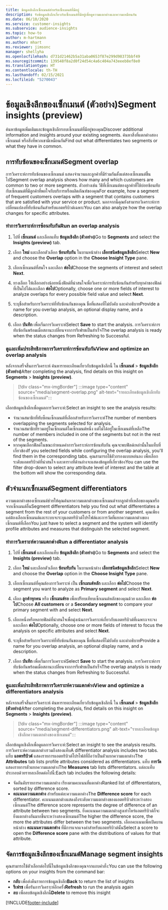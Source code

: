 ```yaml
---
title: ข้อมูลเชิงลึกเซ็กเมนต์สำหรับเซ็กเมนต์ที่มีอยู่
description: รับข้อมูลเชิงลึกเกี่ยวกับเซ็กเมนต์ที่มีอยู่เพื่อดูความแตกต่างและความเหมือนกัน
ms.date: 06/10/2020
ms.service: customer-insights
ms.subservice: audience-insights
ms.topic: how-to
author: m-hartmann
ms.author: mhart
ms.reviewer: jimsonc
manager: shellyha
ms.openlocfilehash: d731d21462b5a31aba0653f87e299d98373bbf49
ms.sourcegitcommit: 139548f8a2d0f24d54c4a6c404a743eeeb8ef8e0
ms.translationtype: HT
ms.contentlocale: th-TH
ms.lasthandoff: 02/15/2021
ms.locfileid: "5270043"
---
```

# <a name="segment-insights-preview"></a><span data-ttu-id="99863-103">ข้อมูลเชิงลึกของเซ็กเมนต์ (ตัวอย่าง)</span><span class="sxs-lookup"><span data-stu-id="99863-103">Segment insights (preview)</span></span>

<span data-ttu-id="99863-104">ค้นหาข้อมูลเพิ่มเติมและข้อมูลเชิงลึกรอบเซ็กเมนต์ที่มีอยู่ของคุณ</span><span class="sxs-lookup"><span data-stu-id="99863-104">Discover additional information and insights around your existing segments.</span></span> <span data-ttu-id="99863-105">ค้นหาสิ่งที่แตกต่างสองเซ็กเมนต์ หรือสิ่งที่พวกเขามีเหมือนกัน</span><span class="sxs-lookup"><span data-stu-id="99863-105">Find out what differentiates two segments or what they have in common.</span></span>

## <a name="segment-overlap"></a><span data-ttu-id="99863-106">การทับซ้อนของเซ็กเมนต์</span><span class="sxs-lookup"><span data-stu-id="99863-106">Segment overlap</span></span>

<span data-ttu-id="99863-107">การวิเคราะห์การทับซ้อนของเซ็กเมนต์ แสดงจำนวนและลูกค้าที่มีร่วมกันตั้งแต่สองเซ็กเมนต์ขึ้นไป</span><span class="sxs-lookup"><span data-stu-id="99863-107">Segment overlap analysis shows how many and which customers are common to two or more segments.</span></span> <span data-ttu-id="99863-108">ตัวอย่างเช่น วิธีที่เซ็กเมนต์ของลูกค้าที่ใช้บ่อยซ้อนทับกับเซ็กเมนต์ที่มีลูกค้าที่พอใจกับบริการหรือผลิตภัณฑ์ของคุณ</span><span class="sxs-lookup"><span data-stu-id="99863-108">For example, how a segment of frequent customers overlaps with a segment that contains customers that are satisfied with your service or product.</span></span>
<span data-ttu-id="99863-109">นอกจากนี้คุณยังสามารถวิเคราะห์การเปลี่ยนแปลงที่ทับซ้อนกันสำหรับแอตทริบิวต์เฉพาะ</span><span class="sxs-lookup"><span data-stu-id="99863-109">You can also analyze how the overlap changes for specific attributes.</span></span>

### <a name="run-an-overlap-analysis"></a><span data-ttu-id="99863-110">ทำการวิเคราะห์การซ้อนทับกัน</span><span class="sxs-lookup"><span data-stu-id="99863-110">Run an overlap analysis</span></span>

1. <span data-ttu-id="99863-111">ไปที่ **เซ็กเมนต์** และเลือกแท็บ **ข้อมูลเชิงลึก (ตัวอย่าง)**</span><span class="sxs-lookup"><span data-stu-id="99863-111">Go to **Segments** and select the **Insights (preview)** tab.</span></span>

1. <span data-ttu-id="99863-112">เลือก **ใหม่** และเลือกตัวเลือก **ซ้อนทับกัน** ในบานหน้าต่าง **เลือกชนิดข้อมูลเชิงลึก**</span><span class="sxs-lookup"><span data-stu-id="99863-112">Select **New** and choose the **Overlap** option in the **Choose Insight Type** pane.</span></span>

1. <span data-ttu-id="99863-113">เลือกเซ็กเมนต์ที่สนใจ และเลือก **ต่อไป**</span><span class="sxs-lookup"><span data-stu-id="99863-113">Choose the segments of interest and select **Next**.</span></span>

1. <span data-ttu-id="99863-114">ทางเลือก ให้เลือกอย่างน้อยหนึ่งฟิลด์ที่น่าสนใจเพื่อวิเคราะห์การทับซ้อนกันสำหรับทุกค่าของฟิลด์ที่เป็นไปได้และเลือก **ต่อไป**</span><span class="sxs-lookup"><span data-stu-id="99863-114">Optionally, choose one or more fields of interest to analyze overlaps for every possible field value and select **Next**.</span></span>

1. <span data-ttu-id="99863-115">ระบุชื่อสำหรับการวิเคราะห์ที่ทับซ้อนกันของคุณ ชื่อที่แสดงที่ไม่บังคับ และคำอธิบาย</span><span class="sxs-lookup"><span data-stu-id="99863-115">Provide a name for you overlap analysis, an optional display name, and a description.</span></span>

1. <span data-ttu-id="99863-116">เลือก **บันทึก** เพื่อเริ่มการวิเเคราะห์</span><span class="sxs-lookup"><span data-stu-id="99863-116">Select **Save** to start the analysis.</span></span> <span data-ttu-id="99863-117">การวิเคราะห์การทับซ้อกันพร้อมเมื่อสถานะเปลี่ยนจากการรีเฟรชเป็นสำเร็จ</span><span class="sxs-lookup"><span data-stu-id="99863-117">The overlap analysis is ready when the status changes from Refreshing to Successful.</span></span>

### <a name="view-and-optimize-an-overlap-analysis"></a><span data-ttu-id="99863-118">ดูและเพิ่มประสิทธิภาพการวิเคราะห์การซ้อนทับกัน</span><span class="sxs-lookup"><span data-stu-id="99863-118">View and optimize an overlap analysis</span></span>

<span data-ttu-id="99863-119">หลังจากเสร็จสิ้นการวิเคราะห์ ค้นหารายละเอียดเกี่ยวกับข้อมูลเชิงลึกนี้ ใน **เซ็กเมนต์** > **ข้อมูลเชิงลึก (ตัวอย่าง)**</span><span class="sxs-lookup"><span data-stu-id="99863-119">After completing the analysis, find details on this insight on **Segments** > **Insights (preview)**.</span></span>

> [!div class="mx-imgBorder"]
> :::image type="content" source="media/segment-overlap.png" alt-text="รายละเอียดข้อมูลเชิงลึกทับซ้อนของเซ็กเมนต์":::

<span data-ttu-id="99863-121">เลือกข้อมูลเชิงลึกเพื่อดูผลการวิเคราะห์:</span><span class="sxs-lookup"><span data-stu-id="99863-121">Select an insight to see the analysis results:</span></span>

- <span data-ttu-id="99863-122">จำนวนสมาชิกที่ทับซ็อนเซ็กเมนต์ที่เลือกสำหรับการวิเคราะห์</span><span class="sxs-lookup"><span data-stu-id="99863-122">The number of members overlapping the segments selected for analysis.</span></span>
- <span data-ttu-id="99863-123">จำนวนสมาชิกที่รวมอยู่ในเซ็กเมนต์ใดเซ็กเมนต์หนึ่ง แต่ไม่ได้อยู่ในเซ็กเมนต์ที่เหลือ</span><span class="sxs-lookup"><span data-stu-id="99863-123">The number of members included in one of the segments but not in the rest of the segments.</span></span>
- <span data-ttu-id="99863-124">หากคุณเลือกฟิลด์ในขณะกำหนดค่าการวิเคราะห์การซ้อนทับกัน คุณจะพบฟิลด์เหล่านั้นในแท็บที่เกี่ยวข้อง</span><span class="sxs-lookup"><span data-stu-id="99863-124">If you selected fields while configuring the overlap analysis, you'll find them in the corresponding tabs.</span></span> <span data-ttu-id="99863-125">คุณสามารถใช้ตัวกรองแบบหล่นลง เพื่อเลือกระดับแอตทริบิวต์ที่น่าสนใจ และตารางที่ด้านล่างจะแสดงข้อมูลที่เกี่ยวข้อง</span><span class="sxs-lookup"><span data-stu-id="99863-125">You can use the filter drop-down to select any attribute level of interest and the table at the bottom will show the corresponding data.</span></span>

## <a name="segment-differentiators"></a><span data-ttu-id="99863-126">ตัวจำแนกเซ็กเมนต์</span><span class="sxs-lookup"><span data-stu-id="99863-126">Segment differentiators</span></span>

<span data-ttu-id="99863-127">ความแตกต่างของเซ็กเมนต์ช่วยให้คุณค้นหาความแตกต่างของเซ็กเมนต์จากลูกค้าที่เหลือของคุณหรือจากเซ็กเมนต์อื่น</span><span class="sxs-lookup"><span data-stu-id="99863-127">Segment differentiators help you find out what differentiates a segment from the rest of your customers or from another segment.</span></span> <span data-ttu-id="99863-128">คุณเพียงแค่ต้องเลือกเซ็กเมนต์และระบบจะระบุแอตทริบิวต์โปรไฟล์และการวัดที่แยกความแตกต่างของเซ็กเมนต์ที่เลือก</span><span class="sxs-lookup"><span data-stu-id="99863-128">You just have to select a segment and the system will identify profile attributes and measures that distinguish the selected segment.</span></span>

### <a name="run-a-differentiator-analysis"></a><span data-ttu-id="99863-129">ทำการวิเคราะห์ความแตกต่าง</span><span class="sxs-lookup"><span data-stu-id="99863-129">Run a differentiator analysis</span></span>

1. <span data-ttu-id="99863-130">ไปที่ **เซ็กเมนต์** และเลือกแท็บ **ข้อมูลเชิงลึก (ตัวอย่าง)**</span><span class="sxs-lookup"><span data-stu-id="99863-130">Go to **Segments** and select the **Insights (preview)** tab.</span></span>

1. <span data-ttu-id="99863-131">เลือก **ใหม่** และเลือกตัวเลือก **ซ้อนทับกัน** ในบานหน้าต่าง **เลือกชนิดข้อมูลเชิงลึก**</span><span class="sxs-lookup"><span data-stu-id="99863-131">Select **New** and choose the **Overlap** option in the **Choose Insight Type** pane.</span></span>

1. <span data-ttu-id="99863-132">เลือกเซ็กเมนต์ที่คุณต้องการวิเคราะห์ เป็น **เซ็กเมนต์หลัก** และเลือก **ต่อไป**</span><span class="sxs-lookup"><span data-stu-id="99863-132">Choose the segment you want to analyze as **Primary segment** and select **Next**.</span></span>

1. <span data-ttu-id="99863-133">เลือก **ลูกค้าทุกคน** หรือ **เซ็กเมนต์รอ** เพื่อเปรียบเทียบเซ็กเมนต์หลักของคุณด้วย และเลือก **ต่อไป**</span><span class="sxs-lookup"><span data-stu-id="99863-133">Choose **All customers** or a **Secondary segment** to compare your primary segment with and select **Next**.</span></span>

1. <span data-ttu-id="99863-134">เลือกหนึ่งหรือหลายฟิลด์ที่น่าสนใจเพื่อมุ่งเน้นการวิเคราะห์เกี่ยวกับแอตทริบิวต์ที่เฉพาะเจาะจง และเลือก **ต่อไป**</span><span class="sxs-lookup"><span data-stu-id="99863-134">Optionally, choose one or more fields of interest to focus the analysis on specific attributes and select **Next**.</span></span>

1. <span data-ttu-id="99863-135">ระบุชื่อสำหรับการวิเคราะห์ที่ทับซ้อนกันของคุณ ชื่อที่แสดงที่ไม่บังคับ และคำอธิบาย</span><span class="sxs-lookup"><span data-stu-id="99863-135">Provide a name for you overlap analysis, an optional display name, and a description.</span></span>

1. <span data-ttu-id="99863-136">เลือก **บันทึก** เพื่อเริ่มการวิเเคราะห์</span><span class="sxs-lookup"><span data-stu-id="99863-136">Select **Save** to start the analysis.</span></span> <span data-ttu-id="99863-137">การวิเคราะห์การทับซ้อกันพร้อมเมื่อสถานะเปลี่ยนจากการรีเฟรชเป็นสำเร็จ</span><span class="sxs-lookup"><span data-stu-id="99863-137">The overlap analysis is ready when the status changes from Refreshing to Successful.</span></span>

### <a name="view-and-optimize-a-differentiators-analysis"></a><span data-ttu-id="99863-138">ดูและเพิ่มประสิทธิภาพการวิเคราะห์ความแตกต่าง</span><span class="sxs-lookup"><span data-stu-id="99863-138">View and optimize a differentiators analysis</span></span>

<span data-ttu-id="99863-139">หลังจากเสร็จสิ้นการวิเคราะห์ ค้นหารายละเอียดเกี่ยวกับข้อมูลเชิงลึกนี้ ใน **เซ็กเมนต์** > **ข้อมูลเชิงลึก (ตัวอย่าง)**</span><span class="sxs-lookup"><span data-stu-id="99863-139">After completing the analysis, find details on this insight on **Segments** > **Insights (preview)**.</span></span>

> [!div class="mx-imgBorder"]
> :::image type="content" source="media/segment-differentiators.png" alt-text="รายละเอียดข้อมูลเชิงลึกความแตกต่างของเซ็กเมนต์":::

<span data-ttu-id="99863-141">เลือกข้อมูลเชิงลึกเพื่อดูผลการวิเคราะห์:</span><span class="sxs-lookup"><span data-stu-id="99863-141">Select an insight to see the analysis results.</span></span> <span data-ttu-id="99863-142">การวิเคราะห์ความแตกต่างรวมถึงสองแท็บ</span><span class="sxs-lookup"><span data-stu-id="99863-142">A differentiator analysis includes two tabs.</span></span> <span data-ttu-id="99863-143">แท็บ **แอตทริบิวต์** แสดงรายการแอตทริบิวต์โปรไฟล์ที่ถือว่าเป็นตัวแยกความแตกต่าง</span><span class="sxs-lookup"><span data-stu-id="99863-143">The **Attributes** tab lists profile attributes considered as differentiators.</span></span> <span data-ttu-id="99863-144">แท็บ **การวัด** แสดงรายการตัวแยกความแตกต่าง</span><span class="sxs-lookup"><span data-stu-id="99863-144">The **Measures** tab lists differentiators.</span></span> <span data-ttu-id="99863-145">แต่ละแท็บประกอบด้วยรายละเอียดต่อไปนี้:</span><span class="sxs-lookup"><span data-stu-id="99863-145">Each tab includes the following details:</span></span>

- <span data-ttu-id="99863-146">จัดอันดับรายการความแตกต่าง เรียงตามคะแนนที่แตกต่าง</span><span class="sxs-lookup"><span data-stu-id="99863-146">Ranked list of differentiators, sorted by difference score.</span></span>
- <span data-ttu-id="99863-147">**คะแนนความแตกต่าง** สำหรับแต่ละความแตกต่าง</span><span class="sxs-lookup"><span data-stu-id="99863-147">The **Difference score** for each differentiator.</span></span> <span data-ttu-id="99863-148">คะแนนแตกต่างแสดงถึงระดับความแตกต่างของแอตทริบิวต์ระหว่างสองเซ็กเมนต์</span><span class="sxs-lookup"><span data-stu-id="99863-148">The difference score represents the degree of difference of an attribute between two segments.</span></span> <span data-ttu-id="99863-149">ยิ่งคะแนนความแตกต่างสูงเท่าไหร่แอตทริบิวต์ก็จะยิ่งแตกต่างกันมากขึ้นระหว่างสองเซ็กเมนต์</span><span class="sxs-lookup"><span data-stu-id="99863-149">The higher the difference score, the more the attributes differ between the two segments.</span></span> <span data-ttu-id="99863-150">เลือกคะแนนเพื่อเปิดบานหน้าต่าง **คะแนนความแตกต่าง** ที่มีการแจกแจงค่าสำหรับแอตทริบิวต์นั้น</span><span class="sxs-lookup"><span data-stu-id="99863-150">Select a score to open the **Difference score** pane with the distributions of values for that attribute.</span></span>

## <a name="manage-segment-insights"></a><span data-ttu-id="99863-151">จัดการข้อมูลเชิงลึกของเซ็กเมนต์</span><span class="sxs-lookup"><span data-stu-id="99863-151">Manage segment insights</span></span>

<span data-ttu-id="99863-152">คุณสามารถใช้ตัวเลือกต่อไปนี้ในข้อมูลเชิงลึกของคุณจากแถบคำสั่ง:</span><span class="sxs-lookup"><span data-stu-id="99863-152">You can use the following options on your insights from the command bar:</span></span>

- <span data-ttu-id="99863-153">**กลับ** เพื่อส่งคืนรายการข้อมูลเชิงลึก</span><span class="sxs-lookup"><span data-stu-id="99863-153">**Back** to return the list of insights</span></span>
- <span data-ttu-id="99863-154">**รีเฟรช** เพื่อรันการวิเคราะห์อีกครั้ง</span><span class="sxs-lookup"><span data-stu-id="99863-154">**Refresh** to run the analysis again</span></span>
- <span data-ttu-id="99863-155">**ลบ** เพื่อลบข้อมูลเชิงลึกนี้</span><span class="sxs-lookup"><span data-stu-id="99863-155">**Delete** to remove this insight</span></span>


[!INCLUDE[footer-include](../includes/footer-banner.md)]